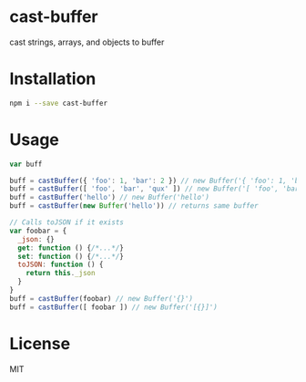 # cast-buffer
cast strings, arrays, and objects to buffer

# Installation
```bash
npm i --save cast-buffer
```

# Usage
```js
var buff

buff = castBuffer({ 'foo': 1, 'bar': 2 }) // new Buffer('{ 'foo': 1, 'bar': 2 }')
buff = castBuffer([ 'foo', 'bar', 'qux' ]) // new Buffer('[ 'foo', 'bar', 'qux' ]')
buff = castBuffer('hello') // new Buffer('hello')
buff = castBuffer(new Buffer('hello')) // returns same buffer

// Calls toJSON if it exists
var foobar = {
  _json: {}
  get: function () {/*...*/}
  set: function () {/*...*/}
  toJSON: function () {
    return this._json
  }
}
buff = castBuffer(foobar) // new Buffer('{}')
buff = castBuffer([ foobar ]) // new Buffer('[{}]')
```

# License
MIT